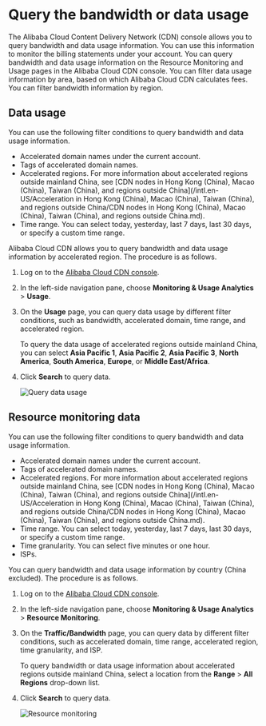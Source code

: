 # Query the bandwidth or data usage

The Alibaba Cloud Content Delivery Network \(CDN\) console allows you to query bandwidth and data usage information. You can use this information to monitor the billing statements under your account. You can query bandwidth and data usage information on the Resource Monitoring and Usage pages in the Alibaba Cloud CDN console. You can filter data usage information by area, based on which Alibaba Cloud CDN calculates fees. You can filter bandwidth information by region.

## Data usage

You can use the following filter conditions to query bandwidth and data usage information.

-   Accelerated domain names under the current account.
-   Tags of accelerated domain names.
-   Accelerated regions. For more information about accelerated regions outside mainland China, see [CDN nodes in Hong Kong \(China\), Macao \(China\), Taiwan \(China\), and regions outside China](/intl.en-US/Acceleration in Hong Kong (China), Macao (China), Taiwan (China), and regions outside China/CDN nodes in Hong Kong (China), Macao (China), Taiwan (China), and regions outside China.md).
-   Time range. You can select today, yesterday, last 7 days, last 30 days, or specify a custom time range.

Alibaba Cloud CDN allows you to query bandwidth and data usage information by accelerated region. The procedure is as follows.

1.  Log on to the [Alibaba Cloud CDN console](https://cdn.console.aliyun.com).

2.  In the left-side navigation pane, choose **Monitoring & Usage Analytics** \> **Usage**.

3.  On the **Usage** page, you can query data usage by different filter conditions, such as bandwidth, accelerated domain, time range, and accelerated region.

    To query the data usage of accelerated regions outside mainland China, you can select **Asia Pacific 1**, **Asia Pacific 2**, **Asia Pacific 3**, **North America**, **South America**, **Europe**, or **Middle East/Africa**.

4.  Click **Search** to query data.

    ![Query data usage ](https://static-aliyun-doc.oss-accelerate.aliyuncs.com/assets/img/en-US/5378191161/p8923.png)


## Resource monitoring data

You can use the following filter conditions to query bandwidth and data usage information.

-   Accelerated domain names under the current account.
-   Tags of accelerated domain names.
-   Accelerated regions. For more information about accelerated regions outside mainland China, see [CDN nodes in Hong Kong \(China\), Macao \(China\), Taiwan \(China\), and regions outside China](/intl.en-US/Acceleration in Hong Kong (China), Macao (China), Taiwan (China), and regions outside China/CDN nodes in Hong Kong (China), Macao (China), Taiwan (China), and regions outside China.md).
-   Time range. You can select today, yesterday, last 7 days, last 30 days, or specify a custom time range.
-   Time granularity. You can select five minutes or one hour.
-   ISPs.

You can query bandwidth and data usage information by country \(China excluded\). The procedure is as follows.

1.  Log on to the [Alibaba Cloud CDN console](https://cdn.console.aliyun.com).

2.  In the left-side navigation pane, choose **Monitoring & Usage Analytics** \> **Resource Monitoring**.

3.  On the **Traffic/Bandwidth** page, you can query data by different filter conditions, such as accelerated domain, time range, accelerated region, time granularity, and ISP.

    To query bandwidth or data usage information about accelerated regions outside mainland China, select a location from the **Range** \> **All Regions** drop-down list.

4.  Click **Search** to query data.

    ![Resource monitoring ](https://static-aliyun-doc.oss-accelerate.aliyuncs.com/assets/img/en-US/0654651161/p93734.png)


